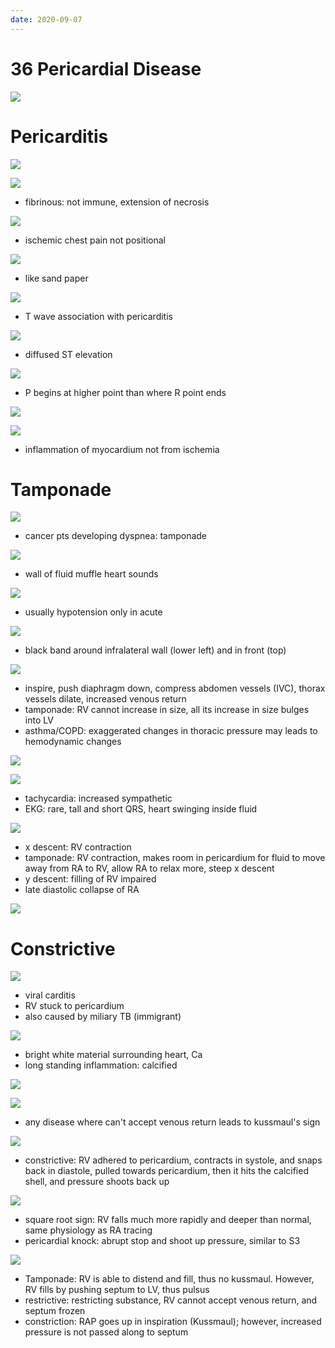 ```yaml
---
date: 2020-09-07
---
```


# 36 Pericardial Disease

<!-- pericardial diseases include -->

![](https://photos.thisispiggy.com/file/wikiFiles/3mEmBya.jpg)

# Pericarditis

<!-- pericarditis is, causes, symptoms, EKG, treatment -->

![](https://photos.thisispiggy.com/file/wikiFiles/XkbeAtE.jpg)

![](https://photos.thisispiggy.com/file/wikiFiles/fuNYWIu.jpg)

- fibrinous: not immune, extension of necrosis

![](https://photos.thisispiggy.com/file/wikiFiles/8MUKQqG.jpg)

- ischemic chest pain not positional

![](https://photos.thisispiggy.com/file/wikiFiles/z5o9K9H.jpg)

- like sand paper

![](https://photos.thisispiggy.com/file/wikiFiles/br0aTxe.jpg)

- T wave association with pericarditis

![](https://photos.thisispiggy.com/file/wikiFiles/EVrck7f.jpg)

- diffused ST elevation

![](https://photos.thisispiggy.com/file/wikiFiles/NUTqb3X.jpg)

- P begins at higher point than where R point ends

![](https://photos.thisispiggy.com/file/wikiFiles/DnkFwGe.jpg)

<!-- pericarditis vs myocarditis -->

![](https://photos.thisispiggy.com/file/wikiFiles/8JF6VH5.jpg)

- inflammation of myocardium not from ischemia

# Tamponade

<!-- tamponade causes, symptoms, diagnosis, treatment, EKG, venous tracing, pressure -->

![](https://photos.thisispiggy.com/file/wikiFiles/kwJPndS.jpg)

- cancer pts developing dyspnea: tamponade

![](https://photos.thisispiggy.com/file/wikiFiles/qOYDXRs.jpg)

- wall of fluid muffle heart sounds

![](https://photos.thisispiggy.com/file/wikiFiles/ia4pV5U.jpg)

- usually hypotension only in acute

![](https://photos.thisispiggy.com/file/wikiFiles/9NQ5H4d.jpg)

- black band around infralateral wall (lower left) and in front (top)

![](https://photos.thisispiggy.com/file/wikiFiles/pSsQaOD.jpg)

- inspire, push diaphragm down, compress abdomen vessels (IVC), thorax vessels dilate, increased venous return
- tamponade: RV cannot increase in size, all its increase in size bulges into LV
- asthma/COPD: exaggerated changes in thoracic pressure may leads to hemodynamic changes

![](https://photos.thisispiggy.com/file/wikiFiles/afTU5gd.jpg)

![](https://photos.thisispiggy.com/file/wikiFiles/oxEzkIe.jpg)

- tachycardia: increased sympathetic
- EKG: rare, tall and short QRS, heart swinging inside fluid

![](https://photos.thisispiggy.com/file/wikiFiles/TtBdD6B.jpg)

- x descent: RV contraction
- tamponade: RV contraction, makes room in pericardium for fluid to move away from RA to RV, allow RA to relax more, steep x descent
- y descent: filling of RV impaired
- late diastolic collapse of RA

![](https://photos.thisispiggy.com/file/wikiFiles/e1YkJdE.jpg)

# Constrictive

<!-- constrictive pericarditis causes, pathogenesis, symptoms, diagnosis, venous tracing, wigger -->

![](https://photos.thisispiggy.com/file/wikiFiles/gkoFIb1.jpg)

- viral carditis
- RV stuck to pericardium
- also caused by miliary TB (immigrant)

![](https://photos.thisispiggy.com/file/wikiFiles/xhBR2fy.jpg)

- bright white material surrounding heart, Ca
- long standing inflammation: calcified

![](https://photos.thisispiggy.com/file/wikiFiles/QGo7kvh.jpg)

![](https://photos.thisispiggy.com/file/wikiFiles/AamV2Wu.jpg)

- any disease where can't accept venous return leads to kussmaul's sign

![](https://photos.thisispiggy.com/file/wikiFiles/povXDUH.jpg)

- constrictive: RV adhered to pericardium, contracts in systole, and snaps back in diastole, pulled towards pericardium, then it hits the calcified shell, and pressure shoots back up

![](https://photos.thisispiggy.com/file/wikiFiles/9gxO4xc.jpg)

- square root sign: RV falls much more rapidly and deeper than normal, same physiology as RA tracing
- pericardial knock: abrupt stop and shoot up pressure, similar to S3

<!-- pulsus, Kussmaul in pericardial disease -->

![](https://photos.thisispiggy.com/file/wikiFiles/851E8qe.jpg)

- Tamponade: RV is able to distend and fill, thus no kussmaul. However, RV fills by pushing septum to LV, thus pulsus
- restrictive: restricting substance, RV cannot accept venous return, and septum frozen
- constriction: RAP goes up in inspiration (Kussmaul); however, increased pressure is not passed along to septum
